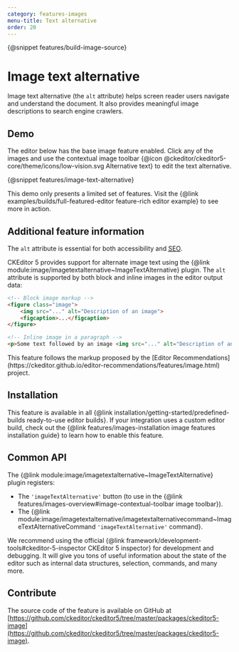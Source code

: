 ```yaml
---
category: features-images
menu-title: Text alternative
order: 20
---
```

{@snippet features/build-image-source}

# Image text alternative

Image text alternative (the `alt` attribute) helps screen reader users navigate and understand the document. It also provides meaningful image descriptions to search engine crawlers.

## Demo

The editor below has the base image feature enabled. Click any of the images and use the contextual image toolbar {@icon @ckeditor/ckeditor5-core/theme/icons/low-vision.svg Alternative text} to edit the text alternative.

{@snippet features/image-text-alternative}

<info-box info>
	This demo only presents a limited set of features. Visit the {@link examples/builds/full-featured-editor feature-rich editor example} to see more in action.
</info-box>

## Additional feature information

The `alt` attribute is essential for both accessibility and [<abbr title="Search Engine Optimization">SEO</abbr>](https://en.wikipedia.org/wiki/Search_engine_optimization).

CKEditor 5 provides support for alternate image text using the {@link module:image/imagetextalternative~ImageTextAlternative} plugin. The `alt` attribute is supported by both block and inline images in the editor output data:

```html
<!-- Block image markup -->
<figure class="image">
	<img src="..." alt="Description of an image">
	<figcaption>...</figcaption>
</figure>

<!-- Inline image in a paragraph -->
<p>Some text followed by an image <img src="..." alt="Description of an image">.</p>
```

<info-box hint>
	This feature follows the markup proposed by the [Editor Recommendations](https://ckeditor.github.io/editor-recommendations/features/image.html) project.
</info-box>

## Installation

This feature is available in all {@link installation/getting-started/predefined-builds ready-to-use editor builds}. If your integration uses a custom editor build, check out the {@link features/images-installation image features installation guide} to learn how to enable this feature.

## Common API

The {@link module:image/imagetextalternative~ImageTextAlternative} plugin registers:

* The `'imageTextAlternative'` button (to use in the {@link features/images-overview#image-contextual-toolbar image toolbar}).
* The {@link module:image/imagetextalternative/imagetextalternativecommand~ImageTextAlternativeCommand `'imageTextAlternative'` command}.

<info-box>
	We recommend using the official {@link framework/development-tools#ckeditor-5-inspector CKEditor 5 inspector} for development and debugging. It will give you tons of useful information about the state of the editor such as internal data structures, selection, commands, and many more.
</info-box>

## Contribute

The source code of the feature is available on GitHub at [https://github.com/ckeditor/ckeditor5/tree/master/packages/ckeditor5-image](https://github.com/ckeditor/ckeditor5/tree/master/packages/ckeditor5-image).
